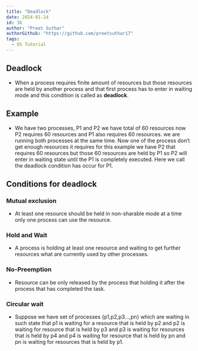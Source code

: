 ```yaml
---
title: "Deadlock"
date: 2024-01-24
id: 36
author: "Preet Suthar"
authorGithub: "https://github.com/preetsuthar17"
tags:
  - OS Tutorial
---
```


## Deadlock

- When a process requires finite amount of resources but those resources are held by another process and that first process has to enter in waiting mode and this condition is called as **deadlock**.

## Example

- We have two processes, P1 and P2 we have total of 60 resources now P2 requires 60 resources and P1 also requires 60 resources. we are running both processes at the same time. Now one of the process don’t get enough resources it requires for this example we have P2 that requires 60 resources but those 60 resources are held by P1 so P2 will enter in waiting state until the P1 is completely executed. Here we call the deadlock condition has occur for P1.

## Conditions for deadlock

### Mutual exclusion

- At least one resource should be held in non-sharable mode at a time only one process can use the resource.

### Hold and Wait

- A process is holding at least one resource and waiting to get further resources what are currently used by other processes.

### No-Preemption

- Resource can be only released by the process that holding it after the process that has completed the task.

### Circular wait

- Suppose we have set of processes {p1,p2,p3…,pn} which are waiting in such state that p1 is waiting for a resource that is held by p2 and p2 is waiting for resource that is held by p3 and p3 is waiting for resources that is held by p4 and p4 is waiting for resource that is held by pn and pn is waiting for resources that is held by p1.
